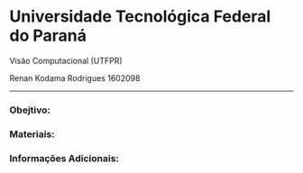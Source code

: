<h1>Universidade Tecnológica Federal do Paraná</h1>
<b2>Visão Computacional (UTFPR)</b2>

<b3>Renan Kodama Rodrigues 1602098</b3>    

-----------------------------------------------------

    
   
<h3>Obejtivo:</h3>
           

          
          
          
<h3>Materiais:</h3>

<h3>Informações Adicionais:</h3>
    
